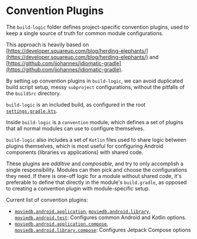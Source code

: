 # Convention Plugins

The `build-logic` folder defines project-specific convention plugins, used to keep a single
source of truth for common module configurations.

This approach is heavily based on
[https://developer.squareup.com/blog/herding-elephants/](https://developer.squareup.com/blog/herding-elephants/)
and
[https://github.com/jjohannes/idiomatic-gradle](https://github.com/jjohannes/idiomatic-gradle).

By setting up convention plugins in `build-logic`, we can avoid duplicated build script setup,
messy `subproject` configurations, without the pitfalls of the `buildSrc` directory.

`build-logic` is an included build, as configured in the root
[`settings.gradle.kts`](../settings.gradle.kts).

Inside `build-logic` is a `convention` module, which defines a set of plugins that all normal
modules can use to configure themselves.

`build-logic` also includes a set of `Kotlin` files used to share logic between plugins themselves,
which is most useful for configuring Android components (libraries vs applications) with shared
code.

These plugins are *additive* and *composable*, and try to only accomplish a single responsibility.
Modules can then pick and choose the configurations they need.
If there is one-off logic for a module without shared code, it's preferable to define that directly
in the module's `build.gradle`, as opposed to creating a convention plugin with module-specific
setup.

Current list of convention plugins:

- [`moviedb.android.application`](convention/src/main/kotlin/AndroidApplicationConventionPlugin.kt),
  [`moviedb.android.library`](convention/src/main/kotlin/AndroidLibraryConventionPlugin.kt),
  [`moviedb.android.test`](convention/src/main/kotlin/AndroidTestConventionPlugin.kt):
  Configures common Android and Kotlin options.
- [`moviedb.android.application.compose`](convention/src/main/kotlin/AndroidApplicationComposeConventionPlugin.kt),
  [`moviedb.android.library.compose`](convention/src/main/kotlin/AndroidLibraryComposeConventionPlugin.kt):
  Configures Jetpack Compose options
